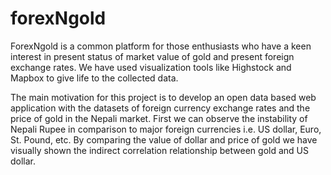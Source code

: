 forexNgold
==========
ForexNgold is a common platform for those enthusiasts who have a keen interest in present status of market value of gold and present foreign exchange rates. We have used visualization tools like Highstock and Mapbox to give life to the collected data.

The main motivation for this project is to develop an open data based web application with the datasets of foreign currency exchange rates and the price of gold in the Nepali market. First we can observe the instability of Nepali Rupee in comparison to major foreign currencies i.e. US dollar, Euro, St. Pound, etc. By comparing the value of dollar and price of gold we have visually shown the indirect correlation relationship between gold and US dollar.
